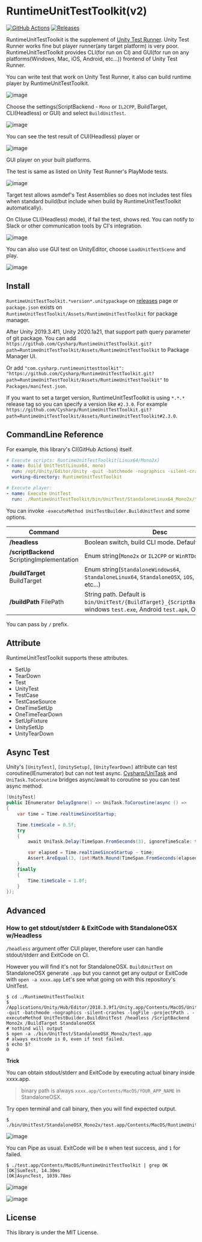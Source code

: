 RuntimeUnitTestToolkit(v2)
===
[![GitHub Actions](https://github.com/Cysharp/RuntimeUnitTestToolkit/workflows/Unity-Build/badge.svg)](https://github.com/Cysharp/RuntimeUnitTestToolkit/actions) [![Releases](https://img.shields.io/github/release/Cysharp/RuntimeUnitTestToolkit.svg)](https://github.com/Cysharp/RuntimeUnitTestToolkit/releases)

RuntimeUnitTestToolkit is the supplement of [Unity Test Runner](https://docs.unity3d.com/Manual/testing-editortestsrunner.html). Unity Test Runner works fine but player runner(any target platform) is very poor. RuntimeUnitTestToolkit provides CLI(for run on CI) and GUI(for run on any platforms(Windows, Mac, iOS, Android, etc...)) frontend of Unity Test Runner.

You can write test that work on Unity Test Runner, it also can build runtime player by RuntimeUnitTestToolkit.

![image](https://user-images.githubusercontent.com/46207/57200330-a04aae00-6fc5-11e9-82fa-39006fef583e.png)

Choose the settings(ScriptBackend - `Mono` or `IL2CPP`, BuildTarget, CLI(Headless) or GUI) and select `BuildUnitTest`.

![image](https://user-images.githubusercontent.com/46207/57200618-29afaf80-6fc9-11e9-8515-167076b2f4d8.png)

You can see the test result of CUI(Headless) player or

![image](https://user-images.githubusercontent.com/46207/57200784-d2aada00-6fca-11e9-8182-944abb963316.png)

GUI player on your built platforms.

The test is same as listed on Unity Test Runner's PlayMode tests.

![image](https://user-images.githubusercontent.com/46207/57200806-27e6eb80-6fcb-11e9-9d86-dfe6c7a854c6.png)

Target test allows asmdef's Test Assemblies so does not includes test files when standard build(but include when build by RuntimeUnitTestToolkit automatically).

On CI(use CLI(Headless) mode), if fail the test, shows red. You can notify to Slack or other communication tools by CI's integration.

![image](https://user-images.githubusercontent.com/46207/57200862-d12de180-6fcb-11e9-8353-5a897dd2c952.png)

You can also use GUI test on UnityEditor, choose `LoadUnitTestScene` and play.

![image](https://user-images.githubusercontent.com/46207/80211233-4af12c00-8670-11ea-9c7c-29fb43d3031c.png)

Install
---
`RuntimeUnitTestToolkit.*version*.unitypackage` on [releases](https://github.com/Cysharp/RuntimeUnitTestToolkit/releases) page or `package.json` exists on `RuntimeUnitTestToolkit/Assets/RuntimeUnitTestToolkit` for package manager.

After Unity 2019.3.4f1, Unity 2020.1a21, that support path query parameter of git package. You can add `https://github.com/Cysharp/RuntimeUnitTestToolkit.git?path=RuntimeUnitTestToolkit/Assets/RuntimeUnitTestToolkit` to Package Manager UI.

Or add `"com.cysharp.runtimeunittesttoolkit": "https://github.com/Cysharp/RuntimeUnitTestToolkit.git?path=RuntimeUnitTestToolkit/Assets/RuntimeUnitTestToolkit"` to `Packages/manifest.json`.

If you want to set a target version, RuntimeUnitTestToolkit is using `*.*.*` release tag so you can specify a version like `#2.3.0`. For example `https://github.com/Cysharp/RuntimeUnitTestToolkit.git?path=RuntimeUnitTestToolkit/Assets/RuntimeUnitTestToolkit#2.3.0`.

CommandLine Reference
---
For example, this library's CI(GitHub Actions) itself.

```yml
# Execute scripts: RuntimeUnitTestToolkit(Linux64/Mono2x)
- name: Build UnitTest(Linux64, mono)
  run: /opt/Unity/Editor/Unity -quit -batchmode -nographics -silent-crashes -logFile -projectPath . -executeMethod UnitTestBuilder.BuildUnitTest /headless /ScriptBackend Mono2x /BuildTarget StandaloneLinux64
  working-directory: RuntimeUnitTestToolkit

# Execute player:
- name: Execute UnitTest
  run: ./RuntimeUnitTestToolkit/bin/UnitTest/StandaloneLinux64_Mono2x/test
```

You can invoke `-executeMethod UnitTestBuilder.BuildUnitTest` and some options.

| Command        | Desc |
| ---            | ---  |
| **/headless**      | Boolean switch, build CLI mode. Default is false. |
| **/scriptBackend** ScriptingImplementation | Enum string(`Mono2x` or `IL2CPP` or `WinRTDotNET` )|
| **/buildTarget** BuildTarget   |Enum string(`StandaloneWindows64`, `StandaloneLinux64`, `StandaloneOSX`, `iOS`, `Android`, etc...) | 
| **/buildPath** FilePath    | String path. Default is `bin/UnitTest/{BuildTarget}_{ScriptBackend}/test`(If windows `test.exe`, Android `test.apk`, OSX `test.app`) |

You can pass by `/` prefix.

Attribute
---
RuntimeUnitTestToolkit supports these attributes.

* SetUp
* TearDown
* Test
* UnityTest
* TestCase
* TestCaseSource
* OneTimeSetUp
* OneTimeTearDown
* SetUpFixture
* UnitySetUp
* UnityTearDown

Async Test
---
Unity's `[UnityTest]`, `[UnitySetup]`, `[UnityTearDown]` attribute can test coroutine(IEnumerator) but can not test async. [Cysharp/UniTask](https://github.com/Cysharp/UniTask) and `UniTask.ToCoroutine` bridges async/await to coroutine so you can test async method.

```csharp
[UnityTest]
public IEnumerator DelayIgnore() => UniTask.ToCoroutine(async () =>
{
    var time = Time.realtimeSinceStartup;

    Time.timeScale = 0.5f;
    try
    {
        await UniTask.Delay(TimeSpan.FromSeconds(3), ignoreTimeScale: true);

        var elapsed = Time.realtimeSinceStartup - time;
        Assert.AreEqual(3, (int)Math.Round(TimeSpan.FromSeconds(elapsed).TotalSeconds, MidpointRounding.ToEven));
    }
    finally
    {
        Time.timeScale = 1.0f;
    }
});
```

Advanced
---

### How to get stdout/stderr & ExitCode with StandaloneOSX w/Headless

`/headless` argument offer CUI player, therefore user can handle stdout/stderr and ExitCode on CI.

However you will find it's not for StandaloneOSX. `BuildUnitTest` on StandaloneOSX generate `.app` but you cannot get any output or ExitCode with `open -a xxxx.app` 
Let's see what going on with this repository's UnitTest.

```shell
$ cd ./RuntimeUnitTestToolkit
$ /Applications/Unity/Hub/Editor/2018.3.9f1/Unity.app/Contents/MacOS/Unity -quit -batchmode -nographics -silent-crashes -logFile -projectPath . -executeMethod UnitTestBuilder.BuildUnitTest /headless /ScriptBackend Mono2x /BuildTarget StandaloneOSX
# nothind will output
$ open -a ./bin/UnitTest/StandaloneOSX_Mono2x/test.app
# always exitcode is 0, even if test failed.
$ echo $?
0
```

**Trick**

You can obtain stdout/stderr and ExitCode by executing actual binary inside xxxx.app.

> binary path is always `xxxx.app/Contents/MacOS/YOUR_APP_NAME` in StandaloneOSX.

Try open terminal and call binary, then you will find expected output.

```shell
$ ./bin/UnitTest/StandaloneOSX_Mono2x/test.app/Contents/MacOS/RuntimeUnitTestToolkit
```

![image](https://user-images.githubusercontent.com/3856350/80474748-cf022700-8982-11ea-8c56-45e9cd0e1bb5.png)

You can Pipe as usual. ExitCode will be `0` when test success, and `1` for failed.

```shell
$ ./test.app/Contents/MacOS/RuntimeUnitTestToolkit | grep OK
[OK]SumTest, 14.30ms
[OK]AsyncTest, 1039.78ms
```

![image](https://user-images.githubusercontent.com/3856350/80474656-ad08a480-8982-11ea-9e6b-38f9e5539d26.png)

![image](https://user-images.githubusercontent.com/3856350/80474554-8d717c00-8982-11ea-9d7e-aafdf19b0717.png)


License
---
This library is under the MIT License.
